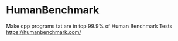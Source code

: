# HumanBenchmark
Make cpp programs tat are in top 99.9% of Human Benchmark Tests
https://humanbenchmark.com/

